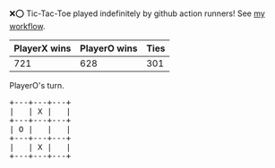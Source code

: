 :x::o: Tic-Tac-Toe played indefinitely by github action runners! See [my workflow](.github/workflows/play.yaml).

|PlayerX wins|PlayerO wins|Ties|
|-|-|-|
|721|628|301|

PlayerO's turn.

<pre>
+---+---+---+
|   | X |   |
+---+---+---+
| O |   |   |
+---+---+---+
|   | X |   |
+---+---+---+
</pre>